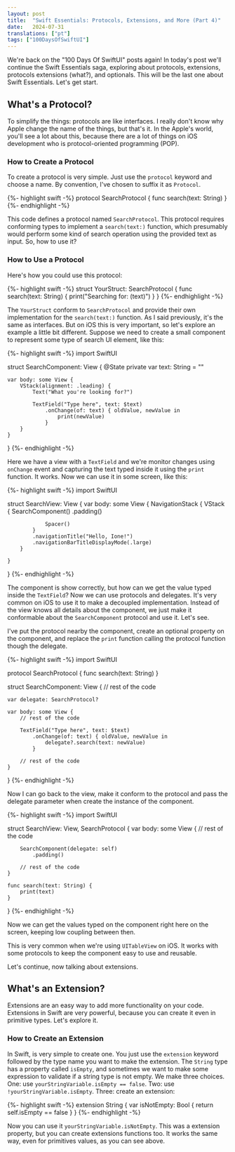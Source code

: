 ```yaml
---
layout: post
title:  "Swift Essentials: Protocols, Extensions, and More (Part 4)"
date:   2024-07-31
translations: ["pt"]
tags: ["100DaysOfSwiftUI"]
---
```


<p class="intro"><span class="dropcap">W</span>e're back on the "100 Days Of SwiftUI" posts again! In today's post we'll continue the Swift Essentials saga, exploring about protocols, extensions, protocols extensions (what?), and optionals. This will be the last one about Swift Essentials. Let's get start.</p>

## What's a Protocol?

To simplify the things: protocols are like interfaces. I really don't know why Apple change the name of the things, but that's it. In the Apple's world, you'll see a lot about this, because there are a lot of things on iOS development who is protocol-oriented programming (POP).

### How to Create a Protocol

To create a protocol is very simple. Just use the `protocol` keyword and choose a name. By convention, I've chosen to suffix it as `Protocol`. 

{%- highlight swift -%}
protocol SearchProtocol {
    func search(text: String)
}
{%- endhighlight -%}

This code defines a protocol named `SearchProtocol`. This protocol requires conforming types to implement a `search(text:)` function, which presumably would perform some kind of search operation using the provided text as input. So, how to use it?

### How to Use a Protocol

Here's how you could use this protocol:

{%- highlight swift -%}
struct YourStruct: SearchProtocol {
    func search(text: String) {
        print("Searching for: \(text)")
    }
}
{%- endhighlight -%}

The `YourStruct` conform to `SearchProtocol` and provide their own implementation for the `search(text:)` function. As I said previously, it's the same as interfaces. But on iOS this is very important, so let's explore an example a little bit different. Suppose we need to create a small component to represent some type of search UI element, like this:

{%- highlight swift -%}
import SwiftUI

struct SearchComponent: View {
    @State private var text: String = ""

    var body: some View {
        VStack(alignment: .leading) {
            Text("What you're looking for?")

            TextField("Type here", text: $text)
                .onChange(of: text) { oldValue, newValue in
                    print(newValue)
                }
        }
    }
}
{%- endhighlight -%}

Here we have a view with a `TextField` and we're monitor changes using `onChange` event and capturing the text typed inside it using the `print` function. It works. Now we can use it in some screen, like this:

{%- highlight swift -%}
import SwiftUI

struct SearchView: View {
    var body: some View {
        NavigationStack {
            VStack {
                SearchComponent()
                    .padding()
                
                Spacer()
            }
            .navigationTitle("Hello, Ione!")
            .navigationBarTitleDisplayMode(.large)
        }

    }
}
{%- endhighlight -%}

The component is show correctly, but how can we get the value typed inside the `TextField`? Now we can use protocols and delegates. It's very common on iOS to use it to make a decoupled implementation. Instead of the view knows all details about the component, we just make it conformable about the `SearchComponent` protocol and use it. Let's see.

I've put the protocol nearby the component, create an optional property on the component, and replace the `print` function calling the protocol function though the delegate.

{%- highlight swift -%}
import SwiftUI

protocol SearchProtocol {
    func search(text: String)
}

struct SearchComponent: View {
    // rest of the code

    var delegate: SearchProtocol?

    var body: some View {
        // rest of the code

        TextField("Type here", text: $text)
            .onChange(of: text) { oldValue, newValue in
                delegate?.search(text: newValue)
            }
        
        // rest of the code
    }
}
{%- endhighlight -%}

Now I can go back to the view, make it conform to the protocol and pass the delegate parameter when create the instance of the component.

{%- highlight swift -%}
import SwiftUI

struct SearchView: View, SearchProtocol {
    var body: some View {
        // rest of the code

        SearchComponent(delegate: self)
            .padding()

        // rest of the code
    }

    func search(text: String) {
        print(text)
    }
}
{%- endhighlight -%}

Now we can get the values typed on the component right here on the screen, keeping low coupling between then. 

This is very common when we're using `UITableView` on iOS. It works with some protocols to keep the component easy to use and reusable.

Let's continue, now talking about extensions.

## What's an Extension?

Extensions are an easy way to add more functionality on your code. Extensions in Swift are very powerful, because you can create it even in primitive types. Let's explore it.

### How to Create an Extension

In Swift, is very simple to create one. You just use the `extension` keyword followed by the type name you want to make the extension. The `String` type has a property called `isEmpty`, and sometimes we want to make some expression to validate if a string type is not empty. We make three choices. One: use `yourStringVariable.isEmpty == false`. Two: use `!yourStringVariable.isEmpty`. Three: create an extension:

{%- highlight swift -%}
extension String {
    var isNotEmpty: Bool {
        return self.isEmpty == false
    }
}
{%- endhighlight -%}

Now you can use it `yourStringVariable.isNotEmpty`. This was a extension property, but you can create extensions functions too. It works the same way, even for primitives values, as you can see above.